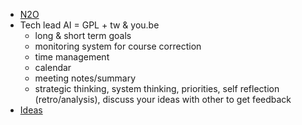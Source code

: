 
* [N2O](https://github.com/streamcode9/sample)
* Tech lead AI = GPL + tw & you.be
  * long & short term goals
  * monitoring system for course correction
  * time management
  * calendar
  * meeting notes/summary
  * strategic thinking, system thinking, priorities, self reflection (retro/analysis), discuss your ideas with other to get feedback
* [Ideas](https://github.com/streamcode9/os/blob/main/README.md)

